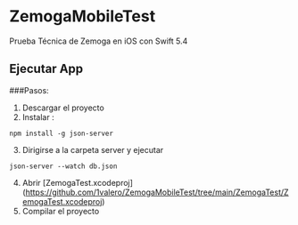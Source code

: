 # ZemogaMobileTest
Prueba Técnica de Zemoga en iOS con Swift 5.4

## Ejecutar App
###Pasos:
1. Descargar el proyecto
2. Instalar :

```
npm install -g json-server
```

3. Dirigirse a la carpeta server y ejecutar

```
json-server --watch db.json
```

4. Abrir [ZemogaTest.xcodeproj] (https://github.com/1valero/ZemogaMobileTest/tree/main/ZemogaTest/ZemogaTest.xcodeproj)
5. Compilar el proyecto


